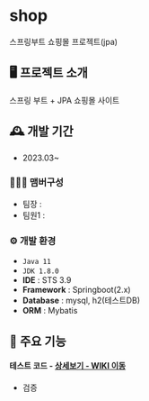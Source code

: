 # shop
스프링부트 쇼핑몰 프로젝트(jpa)

## 🖥️ 프로젝트 소개
스프링 부트 + JPA 쇼핑몰 사이트
<br>

## 🕰️ 개발 기간
* 2023.03~

### 🧑‍🤝‍🧑 맴버구성
 - 팀장  : 
 - 팀원1 : 

### ⚙️ 개발 환경
- `Java 11`
- `JDK 1.8.0`
- **IDE** : STS 3.9
- **Framework** : Springboot(2.x)
- **Database** : mysql, h2(테스트DB)
- **ORM** : Mybatis

## 📌 주요 기능
#### 테스트 코드 - <a href="" >상세보기 - WIKI 이동</a>
- 검증
